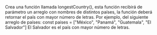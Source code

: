 Crea una función llamada longestCountry(), esta función recibirá de parámetro un arreglo con nombres de distintos países, la función deberá retornar el país con mayor número de letras.
Por ejemplo, del siguiente arreglo de países:
const paises = ["México", "Panamá", "Guatemala", "El Salvador"]
El Salvador es el país con mayor número de letras.
